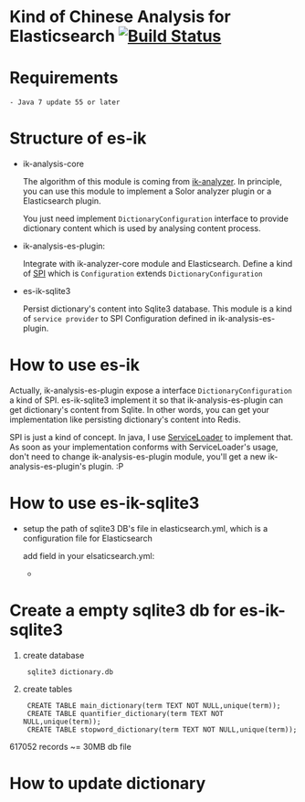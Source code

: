 # Kind of Chinese Analysis for Elasticsearch [![Build Status](https://travis-ci.org/zacker330/es-ik.svg?branch=master)](https://travis-ci.org/zacker330/es-ik)

# Requirements

    - Java 7 update 55 or later

# Structure of es-ik

*  ik-analysis-core

    The algorithm of this module is coming from [ik-analyzer](https://code.google.com/p/ik-analyzer/). In principle, you can use this module to implement a Solor analyzer plugin or a Elasticsearch plugin.

    You just need implement `DictionaryConfiguration` interface to provide dictionary content which is used by analysing content process.

*  ik-analysis-es-plugin:

    Integrate with ik-analyzer-core module and Elasticsearch. Define a kind of [SPI](https://en.wikipedia.org/wiki/Service_provider_interface) which is `Configuration` extends `DictionaryConfiguration`

*  es-ik-sqlite3

    Persist dictionary's content into Sqlite3 database. This module is a kind of `service provider` to SPI Configuration defined in ik-analysis-es-plugin.


# How to use es-ik

Actually, ik-analysis-es-plugin expose a interface `DictionaryConfiguration` a kind of SPI. es-ik-sqlite3 implement it so that ik-analysis-es-plugin can get dictionary's content from Sqlite. In other words, you can get your implementation like persisting dictionary's content into Redis.

SPI is just a kind of concept. In java, I use [ServiceLoader](https://docs.oracle.com/javase/6/docs/api/java/util/ServiceLoader.html) to implement that. As soon as your implementation conforms with ServiceLoader's usage, don't need to change ik-analysis-es-plugin module, you'll get a new ik-analysis-es-plugin's plugin. :P




# How to use es-ik-sqlite3


- setup the path of sqlite3 DB's file in elasticsearch.yml, which is a configuration file for Elasticsearch

    add field in your elsaticsearch.yml:



   -

# Create a empty sqlite3 db for es-ik-sqlite3

1. create database

        sqlite3 dictionary.db

2. create tables

        CREATE TABLE main_dictionary(term TEXT NOT NULL,unique(term));
        CREATE TABLE quantifier_dictionary(term TEXT NOT NULL,unique(term));
        CREATE TABLE stopword_dictionary(term TEXT NOT NULL,unique(term));


617052 records ~= 30MB db file

# How to update dictionary



